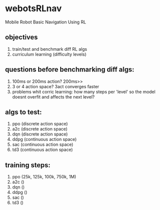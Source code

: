 # webotsRLnav
Mobile Robot Basic Navigation Using RL

## objectives
1. train/test and benchmark diff RL algs
2. curriculum learning (difficulty levels)

## questions before benchmarking diff algs:
1. 100ms or 200ms action? 200ms>>
2. 3 or 4 action space? 3act converges faster
3. problems whit corric learning: how many steps per 'level' so the model doesnt overfit and affects the next level?

## algs to test:
1. ppo (discrete action space)
2. a2c (discrete action space)
3. dqn (discrete action space)
4. ddpg (continuous action space)
5. sac (continuous action space)
6. td3 (continuous action space)

## training steps:
1. ppo (25k, 125k, 100k, 750k, 1M)
2. a2c ()
3. dqn ()
4. ddpg ()
5. sac ()
6. td3 ()
